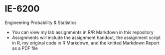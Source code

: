 # IE-6200
Engineering Probability &amp; Statistics
- You can view my lab assignments in R/R Markdown in this repository
- Assignments will include the assignment handout, the assignment script in R, my original code in R Markdown, and the knitted Markdown Report as a PDF file

